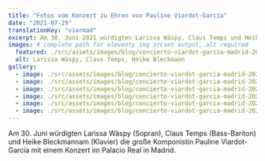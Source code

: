 ```yaml
---
title: "Fotos vom Konzert zu Ehren von Pauline Viardot-García"
date: "2021-07-29"
translationKey: "viarmad"
excerpt: Am 30. Juni 2021 würdigten Larissa Wäspy, Claus Temps und Heike Bleckmannam die Komponistin Pauline Viardot-García mit einem Konzert im Palacio Real Madrid.
images: # complete path for eleventy img srcset output, alt required
  featured: ./src/assets/images/blog/concierto-viardot-garcia-madrid-2021-2.jpg
  alt: Larissa Wäspy, Claus Temps, Heike Bleckmann
gallery:
  - image: ./src/assets/images/blog/concierto-viardot-garcia-madrid-2021-1.jpg
  - image: ./src/assets/images/blog/concierto-viardot-garcia-madrid-2021-3.jpg
  - image: ./src/assets/images/blog/concierto-viardot-garcia-madrid-2021-4.jpg
  - image: ./src/assets/images/blog/concierto-viardot-garcia-madrid-2021-5.jpg
  - image: ./src/assets/images/blog/concierto-viardot-garcia-madrid-2021-6.jpg
  - image: ./src/assets/images/blog/concierto-viardot-garcia-madrid-2021-7.jpg
---
```


Am 30. Juni würdigten Larissa Wäspy (Sopran), Claus Temps (Bass-Bariton) und Heike Bleckmannam (Klavier) die große Komponistin Pauline Viardot-García mit einem Konzert im Palacio Real in Madrid.
